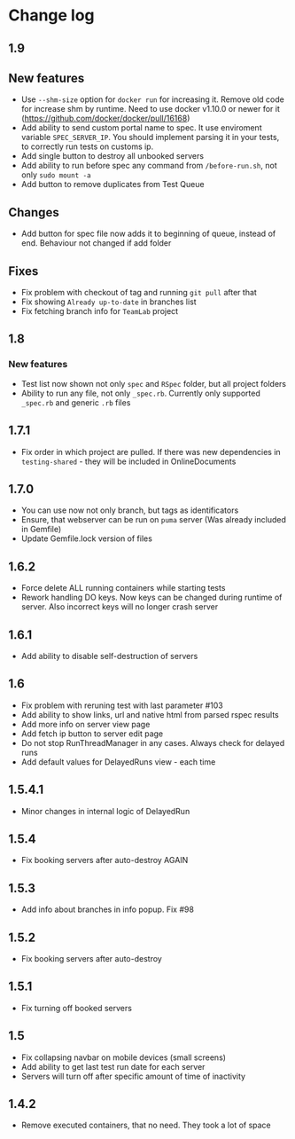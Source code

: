 # Change log

## 1.9
## New features
* Use `--shm-size` option for `docker run` for increasing it. Remove old code for increase shm by runtime.
Need to use docker v1.10.0 or newer for it (https://github.com/docker/docker/pull/16168)
* Add ability to send custom portal name to spec.  It use enviroment variable `SPEC_SERVER_IP`. 
You should implement parsing it in your tests, to correctly run tests on customs ip.
* Add single button to destroy all unbooked servers
* Add ability to run before spec any command from `/before-run.sh`, not only `sudo mount -a`
* Add button to remove duplicates from Test Queue

## Changes
* Add button for spec file now adds it to beginning of queue, instead of end. Behaviour not changed if add folder

## Fixes
* Fix problem with checkout of tag and running `git pull` after that
* Fix showing `Already up-to-date` in branches list
* Fix fetching branch info for `TeamLab` project

## 1.8
### New features
* Test list now shown not only `spec` and `RSpec` folder, but all project folders
* Ability to run any file, not only `_spec.rb`. Currently only supported `_spec.rb` and generic `.rb` files

## 1.7.1
* Fix order in which project are pulled. If there was new dependencies in `testing-shared` - they will be included in OnlineDocuments

## 1.7.0
* You can use now not only branch, but tags as identificators
* Ensure, that webserver can be run on `puma` server (Was already included in Gemfile)
* Update Gemfile.lock version of files

## 1.6.2
* Force delete ALL running containers while starting tests
* Rework handling DO keys. Now keys can be changed during runtime of server.
  Also incorrect keys will no longer crash server

## 1.6.1
* Add ability to disable self-destruction of servers

## 1.6
* Fix problem with reruning test with last parameter #103
* Add ability to show links, url and native html from parsed rspec results
* Add more info on server view page
* Add fetch ip button to server edit page
* Do not stop RunThreadManager in any cases. Always check for delayed runs
* Add default values for DelayedRuns view - each time

## 1.5.4.1
* Minor changes in internal logic of DelayedRun

## 1.5.4
* Fix booking servers after auto-destroy AGAIN

## 1.5.3
* Add info about branches in info popup. Fix #98

## 1.5.2
* Fix booking servers after auto-destroy

## 1.5.1
* Fix turning off booked servers

## 1.5
* Fix collapsing navbar on mobile devices (small screens)
* Add ability to get last test run date for each server
* Servers will turn off after specific amount of time of inactivity

## 1.4.2
* Remove executed containers, that no need. They took a lot of space

